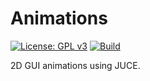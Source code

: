 # Animations

[![License: GPL v3](https://img.shields.io/badge/License-GPLv3-blue.svg)](https://www.gnu.org/licenses/gpl-3.0)
[![Build](https://github.com/neo-sonar/plugin-animations/actions/workflows/build.yml/badge.svg)](https://github.com/neo-sonar/plugin-animations/actions/workflows/build.yml)

2D GUI animations using JUCE.
